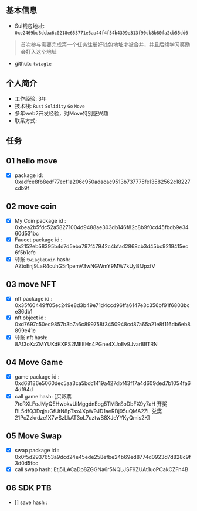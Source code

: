 ## 基本信息
- Sui钱包地址: `0xe2469bd8dcba6c0218e653771e5aa44f4f54b4399e313f90db8b80fa2cb55dd6`
> 首次参与需要完成第一个任务注册好钱包地址才被合并，并且后续学习奖励会打入这个地址
- github: `twiagle`

## 个人简介
- 工作经验: 3年
- 技术栈: `Rust` `Solidity` `Go` `Move`
- 多年web2开发经验，对Move特别感兴趣
- 联系方式:  

## 任务

##   01 hello move  
- [x] package id: 0xadfce8fb8edf77ecf1a206c950adacac9513b737775fe13582562c18227cdb9f

##   02 move coin
- [x] My Coin package id : 0xbea2b5fdc52a58271004d9488ae303db146f82c8b9f0cd45fbdb9e3460d531bc
- [x] Faucet package id : 0x2152eb58395b4d7d5eba797f47942c4bfad2868cb3d45bc9219415ec6f5b1cfc
- [x] 转账 `twiagleCoin` hash: AZtoEnj9LaR4cuhG5r1pemV3wNGWmY9MW7kUyBfJpxfV

##   03 move NFT
- [x] nft package id : 0x35f60449ff05ec249e8d3b49e71d4ccd96ffa6147e3c356bf91f6803bce36db1
- [x] nft object id : 0xd7697c50ec9857b3b7a6c899758f3450948cd87a65a21e8f116db6eb8899e41c
- [x] 转账 nft  hash: 8Af3oXzZMYUKdKXPS2MEEHn4PGne4XJoEv9Jvar8BTRN

##   04 Move Game
- [x] game package id : 0xd68186e5060dec5aa3ca5bdc1419a427dbf43f17a4d609ded7b1054fa64df94d
- [x] call game hash: [买彩票7toRXLFoJMyQEHwbkvUiMggdnEog5TMBrSoDbFX9y7aH 开奖BL5dfQ3DqjruGfUtN8pTsx4XpW9JD1aeRDj95uQMA2ZL 兑奖21PcZzkrdze1X7wSzLkAT3oL7uztwB8XJeYYKyQmis2K]

##   05 Move Swap
- [x] swap package id : 0x0f5d2937653a9dcd24e45ede258efbe24b69ed8774d0923d7d828c9f3d0d5fcc
- [x] call swap hash: Etj5iLACaDp8ZGGNa6r5NQLJSF9ZUAt1uoPCakCZFn4B

##   06 SDK PTB
- [] save hash :
